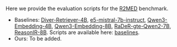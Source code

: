 Here we provide the evaluation scripts for the [R2MED](https://r2med.github.io/) benchmark.

- Baselines: [Diver-Retriever-4B](https://huggingface.co/AQ-MedAI/Diver-Retriever-4B), [e5-mistral-7b-instruct](https://huggingface.co/intfloat/e5-mistral-7b-instruct), [Qwen3-Embedding-4B](https://huggingface.co/Qwen/Qwen3-Embedding-4B), [Qwen3-Embedding-8B](https://huggingface.co/Qwen/Qwen3-Embedding-8B), [RaDeR-gte-Qwen2-7B](https://huggingface.co/Raderspace/RaDeR_gte_Qwen2-7B_MATH_LLMq_CoT_lexical), [ReasonIR-8B](https://huggingface.co/reasonir/ReasonIR-8B). Scripts are available here: [baselines](./baselines).
- Ours: To be added.
